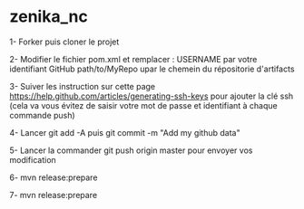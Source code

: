 zenika_nc
=========

1- Forker puis cloner le projet

2- Modifier le fichier pom.xml et remplacer :
	USERNAME par votre identifiant GitHub
	path/to/MyRepo upar le chemein du répositorie d'artifacts

3- Suiver les instruction sur cette page https://help.github.com/articles/generating-ssh-keys pour ajouter la clé ssh (cela va vous évitez de saisir votre mot de passe et identifiant à chaque commande push)


4- Lancer git add -A puis git commit -m "Add my github data"

5- Lancer la commander git push origin master pour envoyer vos modification

6-  mvn release:prepare 

7-  mvn release:prepare





